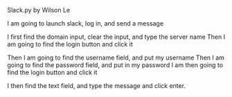 Slack.py by Wilson Le

I am going to launch slack, log in, and send a message

I first find the domain input, clear the input, and type the server name
Then I am going to find the login button and click it

Then I am going to find the username field, and put my username
Then I am going to find the password field, and put in my password
I am then going to find the login button and click it

I then find the text field, and type the message and click enter.